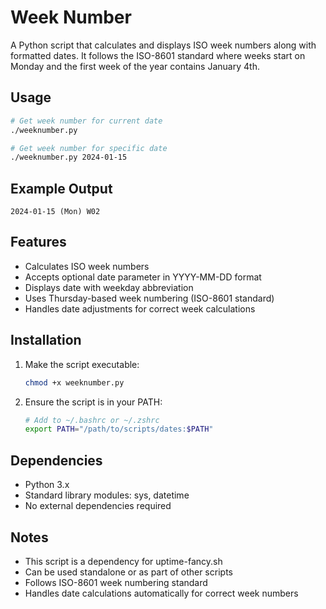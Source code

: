 # Week Number

A Python script that calculates and displays ISO week numbers along with formatted dates. It follows the ISO-8601 standard where weeks start on Monday and the first week of the year contains January 4th.

## Usage

```bash
# Get week number for current date
./weeknumber.py

# Get week number for specific date
./weeknumber.py 2024-01-15
```

## Example Output

```
2024-01-15 (Mon) W02
```

## Features

- Calculates ISO week numbers
- Accepts optional date parameter in YYYY-MM-DD format
- Displays date with weekday abbreviation
- Uses Thursday-based week numbering (ISO-8601 standard)
- Handles date adjustments for correct week calculations

## Installation

1. Make the script executable:
   ```bash
   chmod +x weeknumber.py
   ```

2. Ensure the script is in your PATH:
   ```bash
   # Add to ~/.bashrc or ~/.zshrc
   export PATH="/path/to/scripts/dates:$PATH"
   ```

## Dependencies

- Python 3.x
- Standard library modules: sys, datetime
- No external dependencies required

## Notes

- This script is a dependency for uptime-fancy.sh
- Can be used standalone or as part of other scripts
- Follows ISO-8601 week numbering standard
- Handles date calculations automatically for correct week numbers